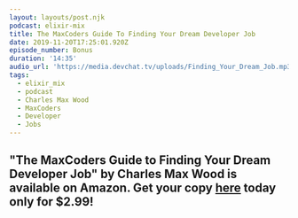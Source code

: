 ```yaml
---
layout: layouts/post.njk
podcast: elixir-mix
title: The MaxCoders Guide To Finding Your Dream Developer Job
date: 2019-11-20T17:25:01.920Z
episode_number: Bonus
duration: '14:35'
audio_url: 'https://media.devchat.tv/uploads/Finding_Your_Dream_Job.mp3'
tags:
  - elixir_mix
  - podcast
  - Charles Max Wood
  - MaxCoders
  - Developer
  - Jobs
---
```

## "**The MaxCoders Guide to Finding Your Dream Developer Job" by Charles Max Wood is available on Amazon. Get your copy** [**here**](https://www.amazon.com/MaxCoders-Guide-Finding-Dream-Developer-ebook/dp/B081MBL5C9/ref=sr_1_2?keywords=charles+max+wood&qid=1574160229&sr=8-2) **today only for $2.99!**
